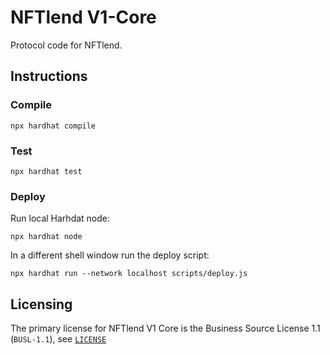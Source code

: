 # NFTlend V1-Core

Protocol code for NFTlend.

## Instructions

### Compile

```shell
npx hardhat compile
```

### Test

```shell
npx hardhat test
```

### Deploy

Run local Harhdat node:
```shell
npx hardhat node
```

In a different shell window run the deploy script:
```shell
npx hardhat run --network localhost scripts/deploy.js
```

## Licensing

The primary license for NFTlend V1 Core is the Business Source License 1.1 (`BUSL-1.1`), see [`LICENSE`](./LICENSE)